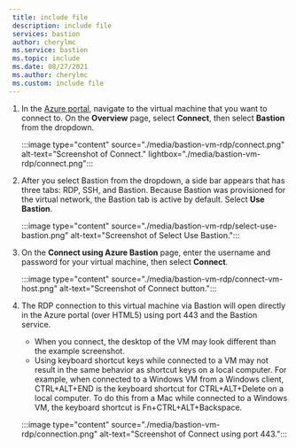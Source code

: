 ```yaml
---
 title: include file
 description: include file
 services: bastion
 author: cherylmc
 ms.service: bastion
 ms.topic: include
 ms.date: 08/27/2021
 ms.author: cherylmc
 ms.custom: include file
---
```


1. In the [Azure portal](https://portal.azure.com), navigate to the virtual machine that you want to connect to. On the **Overview** page, select **Connect**, then select **Bastion** from the dropdown.

   :::image type="content" source="./media/bastion-vm-rdp/connect.png" alt-text="Screenshot of Connect." lightbox="./media/bastion-vm-rdp/connect.png":::

1. After you select Bastion from the dropdown, a side bar appears that has three tabs: RDP, SSH, and Bastion. Because Bastion was provisioned for the virtual network, the Bastion tab is active by default. Select **Use Bastion**.

   :::image type="content" source="./media/bastion-vm-rdp/select-use-bastion.png" alt-text="Screenshot of Select Use Bastion.":::

1. On the **Connect using Azure Bastion** page, enter the username and password for your virtual machine, then select **Connect**.

   :::image type="content" source="./media/bastion-vm-rdp/connect-vm-host.png" alt-text="Screenshot of Connect button.":::

1. The RDP connection to this virtual machine via Bastion will open directly in the Azure portal (over HTML5) using port 443 and the Bastion service. 

   * When you connect, the desktop of the VM may look different than the example screenshot. 
   * Using keyboard shortcut keys while connected to a VM may not result in the same behavior as shortcut keys on a local computer. For example, when connected to a Windows VM from a Windows client, CTRL+ALT+END is the keyboard shortcut for CTRL+ALT+Delete on a local computer. To do this from a Mac while connected to a Windows VM, the keyboard shortcut is Fn+CTRL+ALT+Backspace.

   :::image type="content" source="./media/bastion-vm-rdp/connection.png" alt-text="Screenshot of Connect using port 443.":::
